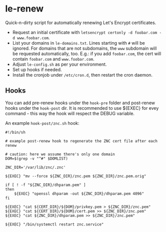 # le-renew

Quick-n-dirty script for automatically renewing Let's Encrypt certificates.

* Request an initial certificate with `letsencrypt certonly -d foobar.com -d www.foobar.com`.
* List your domains in `le-domains.txt`. Lines starting with `#` will be ignored.
For domains that are not subdomains, the `www` subdomain will be requested automatically, too.
E.g.: if you add `foobar.com`, the cert will contain `foobar.com` and `www.foobar.com`.
* Adjust `le-config.sh` as per your environment.
* Set up hooks if needed.
* Install the cronjob under `/etc/cron.d`, then restart the cron daemon.

## Hooks

You can add pre-renew hooks under the `hook-pre` folder and post-renew hooks under the `hook-post` dir.
It is recommended to use ${EXEC} for evey command - this way the hook will respect the DEBUG variable.

An example `hook-post/znc.sh` hook:

~~~
#!/bin/sh

# example post-renew hook to regenerate the ZNC cert file after each renew

# caution: here we assume there's only one domain
DOM=$(grep -v "^#" $DOMLIST)

ZNC_DIR='/var/lib/znc/.znc'

${EXEC} "mv --force ${ZNC_DIR}/znc.pem ${ZNC_DIR}/znc.pem.orig"

if [ ! -f "${ZNC_DIR}/dhparam.pem" ]
then
    ${EXEC} "openssl dhparam -out ${ZNC_DIR}/dhparam.pem 4096"
fi

${EXEC} "cat ${CERT_DIR}/${DOM}/privkey.pem > ${ZNC_DIR}/znc.pem"
${EXEC} "cat ${CERT_DIR}/${DOM}/cert.pem >> ${ZNC_DIR}/znc.pem"
${EXEC} "cat ${ZNC_DIR}/dhparam.pem >> ${ZNC_DIR}/znc.pem"

${EXEC} "/bin/systemctl restart znc.service"
~~~
